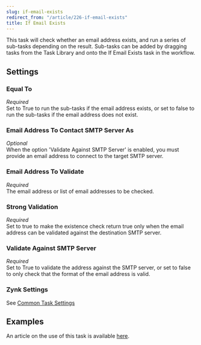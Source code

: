 ```yaml
---
slug: if-email-exists
redirect_from: "/article/226-if-email-exists"
title: If Email Exists
---
```

This task will check whether an email address exists, and run a series of sub-tasks depending on the result. Sub-tasks can be added by dragging tasks from the Task Library and onto the If Email Exists task in the workflow.

## Settings
### Equal To
_Required_  
Set to True to run the sub-tasks if the email address exists, or set to false to run the sub-tasks if the email address does not exist.

### Email Address To Contact SMTP Server As
_Optional_  
When the option 'Validate Against SMTP Server' is enabled, you must provide an email address to connect to the target SMTP server.

### Email Address To Validate
_Required_  
The email address or list of email addresses to be checked.

### Strong Validation
_Required_  
Set to true to make the existence check return true only when the email address can be validated against the destination SMTP server.

### Validate Against SMTP Server
_Required_  
Set to True to validate the address against the SMTP server, or set to false to only check that the format of the email address is valid.

### Zynk Settings
See [Common Task Settings](common-task-settings)

## Examples
An article on the use of this task is available [here](633-using-email-connector).